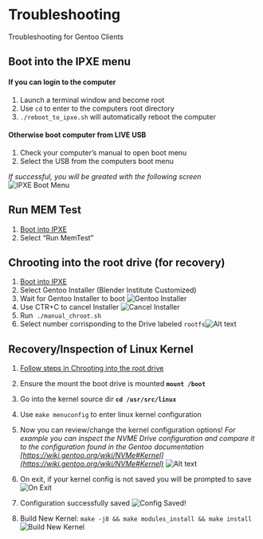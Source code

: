 # Troubleshooting
Troubleshooting for Gentoo Clients

## Boot into the IPXE menu

#### If you can login to the computer
1. Launch a terminal window and become root
2. Use `cd`  to enter to the computers root directory
3. `./reboot_to_ipxe.sh` will automatically reboot the computer
#### Otherwise boot computer from LIVE USB
1. Check your computer’s manual to open boot menu 
2. Select the USB from the computers boot menu


_If successful, you will be greated with the following screen_
![IPXE Boot Menu](/media/user-guide/workstations/gentoo_boot_menu.png)

## Run MEM Test
1. [Boot into IPXE](/user-guide/workstations/troubleshooting.md#run-mem-test)
2. Select “Run MemTest”

## Chrooting into the root drive (for recovery)
1. [Boot into IPXE](/user-guide/workstations/troubleshooting.md#run-mem-test)
2. Select Gentoo Installer (Blender Institute Customized)
3. Wait for Gentoo Installer to boot ![Gentoo Installer](/media/user-guide/workstations/gentoo_installer_boot.png)
4. Use CTR+C to cancel Installer
![Cancel Installer](/media/user-guide/workstations/gentoo_ctrl_c.png)
5. Run  `./manual_chroot.sh` 
6. Select number corrisponding to the Drive labeled `rootfs`![Alt text](/media/user-guide/workstations/gentoo_rootfs.png)


## Recovery/Inspection of Linux Kernel 
1. [Follow steps in Chrooting into the root drive](/user-guide/workstations/troubleshooting.md#chrooting-into-the-root-drive-for-recovery)
2. Ensure the mount the boot drive is mounted **`mount /boot`**
3. Go into the kernel source dir **`cd /usr/src/linux`**
4. Use `make menuconfig` to enter linux kernel configuration
5. Now you can review/change the kernel configuration options! *For example you can inspect the NVME Drive configuration and compare it to the configuration found in the Gentoo documentation [https://wiki.gentoo.org/wiki/NVMe#Kernel](https://wiki.gentoo.org/wiki/NVMe#Kernel)*
![Alt text](/media/user-guide/workstations/gentoo_kernel_config_start.png)
6. On exit, if your kernel config is not saved you will be prompted to save![On Exit](/media/user-guide/workstations/gentoo_kernel_config_exit.png)
7. Configuration successfully saved ![Config Saved!](/media/user-guide/workstations/gentoo_kernal_config_saved.png)

8. Build New Kernel: `make -j8 && make modules_install && make install` ![Build New Kernel](/media/user-guide/workstations/gentoo_kernal_config_build_new.png)